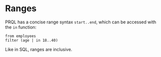 # Ranges

PRQL has a concise range syntax `start..end`, which can be accessed with the `in` function:

```prql
from employees
filter (age | in 18..40)
```

Like in SQL, ranges are inclusive.
